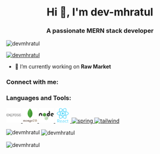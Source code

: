 <h1 align="center">Hi 👋, I'm dev-mhratul</h1>
<h3 align="center">A passionate MERN stack developer</h3>

<p align="left"> <img src="https://komarev.com/ghpvc/?username=devmhratul&label=Profile%20views&color=0e75b6&style=flat" alt="devmhratul" /> </p>

<p align="left"> <a href="https://github.com/ryo-ma/github-profile-trophy"><img src="https://github-profile-trophy.vercel.app/?username=devmhratul" alt="devmhratul" /></a> </p>

- 🔭 I’m currently working on **Raw Market**

<h3 align="left">Connect with me:</h3>
<p align="left">
</p>

<h3 align="left">Languages and Tools:</h3>
<p align="left"> <a href="https://expressjs.com" target="_blank" rel="noreferrer"> <img src="https://raw.githubusercontent.com/devicons/devicon/master/icons/express/express-original-wordmark.svg" alt="express" width="40" height="40"/> </a> <a href="https://www.mongodb.com/" target="_blank" rel="noreferrer"> <img src="https://raw.githubusercontent.com/devicons/devicon/master/icons/mongodb/mongodb-original-wordmark.svg" alt="mongodb" width="40" height="40"/> </a> <a href="https://nodejs.org" target="_blank" rel="noreferrer"> <img src="https://raw.githubusercontent.com/devicons/devicon/master/icons/nodejs/nodejs-original-wordmark.svg" alt="nodejs" width="40" height="40"/> </a> <a href="https://reactjs.org/" target="_blank" rel="noreferrer"> <img src="https://raw.githubusercontent.com/devicons/devicon/master/icons/react/react-original-wordmark.svg" alt="react" width="40" height="40"/> </a> <a href="https://spring.io/" target="_blank" rel="noreferrer"> <img src="https://www.vectorlogo.zone/logos/springio/springio-icon.svg" alt="spring" width="40" height="40"/> </a> <a href="https://tailwindcss.com/" target="_blank" rel="noreferrer"> <img src="https://www.vectorlogo.zone/logos/tailwindcss/tailwindcss-icon.svg" alt="tailwind" width="40" height="40"/> </a> </p>

<p><img align="left" src="https://github-readme-stats.vercel.app/api/top-langs?username=devmhratul&show_icons=true&locale=en&layout=compact" alt="devmhratul" /></p>

<p>&nbsp;<img align="center" src="https://github-readme-stats.vercel.app/api?username=devmhratul&show_icons=true&locale=en" alt="devmhratul" /></p>

<p><img align="center" src="https://github-readme-streak-stats.herokuapp.com/?user=devmhratul&" alt="devmhratul" /></p>
